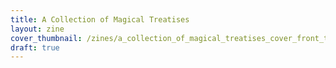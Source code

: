 ```yaml
---
title: A Collection of Magical Treatises
layout: zine
cover_thumbnail: /zines/a_collection_of_magical_treatises_cover_front_thumbnail.png
draft: true
---
```


